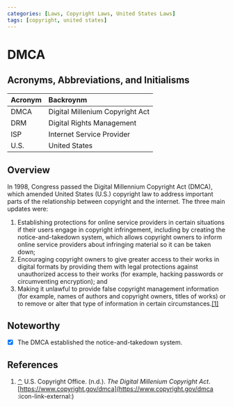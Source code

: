 ```yaml
---
categories: [Laws, Copyright Laws, United States Laws]
tags: [copyright, united states]
---
```


# DMCA

## Acronyms, Abbreviations, and Initialisms

Acronym | Backroynm
:--- | :---
DMCA | Digital Millenium Copyright Act
DRM | Digital Rights Management
ISP | Internet Service Provider
U.S. | United States

## Overview

<span id="rev1"></span>In 1998, Congress passed the Digital Millennium Copyright Act (DMCA), which amended United States (U.S.) copyright law to address important parts of the relationship between copyright and the internet. The three main updates were:

1. Establishing protections for online service providers in certain situations if their users engage in copyright infringement, including by creating the notice-and-takedown system, which allows copyright owners to inform online service providers about infringing material so it can be taken down;
2. Encouraging copyright owners to give greater access to their works in digital formats by providing them with legal protections against unauthorized access to their works (for example, hacking passwords or circumventing encryption); and 
3. Making it unlawful to provide false copyright management information (for example, names of authors and copyright owners, titles of works) or to remove or alter that type of information in certain circumstances.[[1]](#ref1)

## Noteworthy

- [x] The DMCA established the notice-and-takedown system.

## References

1. <span id="ref1"></span>[⌃](#rev1) U.S. Copyright Office. (n.d.). *The Digital Millenium Copyright Act*. [https://www.copyright.gov/dmca](https://www.copyright.gov/dmca :icon-link-external:)